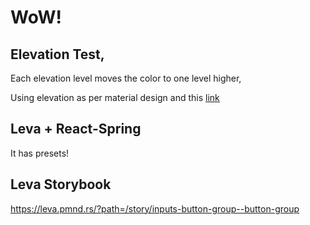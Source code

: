 # WoW!

## Elevation Test,

Each elevation level moves the color to one level higher,

Using elevation as per material design and this [link](https://medium.muz.li/mastering-elevation-for-dark-ui-a-comprehensive-guide-04cc770dd0d6)

## Leva + React-Spring

It has presets!

## Leva Storybook

https://leva.pmnd.rs/?path=/story/inputs-button-group--button-group
